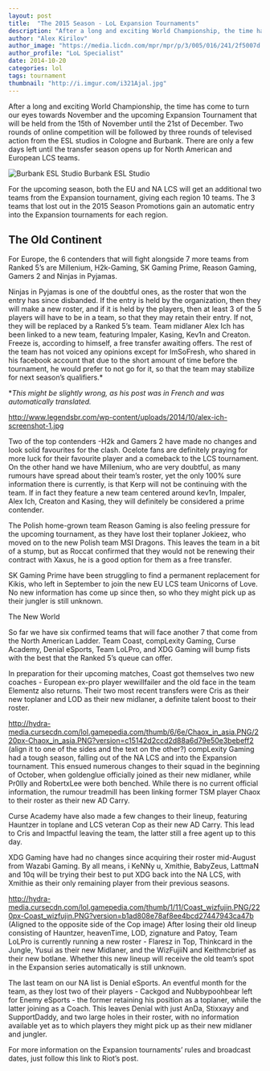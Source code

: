 ```yaml
---
layout: post
title:  "The 2015 Season - LoL Expansion Tournaments"
description: "After a long and exciting World Championship, the time has come to turn our eyes towards November and the upcoming Expansion Tournament that will be held from the 15th of November until the 21st of December."
author: "Alex Kirilov"
author_image: "https://media.licdn.com/mpr/mpr/p/3/005/016/241/2f5007d.jpg"
author_profile: "LoL Specialist"
date: 2014-10-20
categories: lol
tags: tournament
thumbnail: "http://i.imgur.com/i321Ajal.jpg"
---
```


After a long and exciting World Championship, the time has come to turn our eyes towards November and the upcoming Expansion Tournament that will be held from the 15th of November until the 21st of December. Two rounds of online competition will be followed by three rounds of televised action from the ESL studios in Cologne and Burbank. There are only a few days left until the transfer season opens up for North American and European LCS teams. 

![Burbank ESL Studio](http://i.imgur.com/i321Ajal.jpg)
Burbank ESL Studio

For the upcoming season, both the EU and NA LCS will get an additional two teams from the Expansion tournament, giving each region 10 teams. The 3 teams that lost out in the 2015 Season Promotions gain an automatic entry into the Expansion tournaments for each region.

## The Old Continent

For Europe, the 6 contenders that will fight alongside 7 more teams from Ranked 5’s are Millenium, H2k-Gaming, SK Gaming Prime, Reason Gaming, Gamers 2 and Ninjas in Pyjamas.

Ninjas in Pyjamas is one of the doubtful ones, as the roster that won the entry has since disbanded. If the entry is held by the organization, then they will make a new roster, and if it is held by the players, then at least 3 of the 5 players will have to be in a team, so that they may retain their entry. If not, they will be replaced by a Ranked 5’s team. Team midlaner Alex Ich has been linked to a new team, featuring Impaler, Kasing, Kev1n and Creaton. Freeze is, according to himself, a free transfer awaiting offers. The rest of the team has not voiced any opinions except for ImSoFresh, who shared in his facebook account that due to the short amount of time before the tournament, he would prefer to not go for it, so that the team may stabilize for next season’s qualifiers.*

**This might be slightly wrong, as his post was in French and was automatically translated.*

http://www.legendsbr.com/wp-content/uploads/2014/10/alex-ich-screenshot-1.jpg

Two of the top contenders -H2k and Gamers 2 have made no changes and look solid favourites for the clash. Ocelote fans are definitely praying for more luck for their favourite player and a comeback to the LCS tournament. On the other hand we have Millenium, who are very doubtful, as many rumours have spread about their team’s roster, yet the only 100% sure information there is currently, is that Kerp will not be continuing with the team. If in fact they feature a new team centered around kev1n, Impaler, Alex Ich, Creaton and Kasing, they will definitely be considered a prime contender.

The Polish home-grown team Reason Gaming is also feeling pressure for the upcoming tournament, as they have lost their toplaner Jokieez, who moved on to the new Polish team MSI Dragons. This leaves the team in a bit of a stump, but as Roccat confirmed that they would not be renewing their contract with Xaxus, he is a good option for them as a free transfer. 

SK Gaming Prime have been struggling to find a permanent replacement for Kikis, who left in September to join the new EU LCS team Unicorns of Love. No new information has come up since then, so who they might pick up as their jungler is still unknown.


The New World

So far we have six confirmed teams that will face another 7 that come from the North American Ladder. Team Coast, compLexity Gaming, Curse Academy, Denial eSports, Team LoLPro, and XDG Gaming will bump fists with the best that the Ranked 5’s queue can offer.

In preparation for their upcoming matches, Coast got themselves two new coaches - European ex-pro player wewillfailer and the old face in the team Elementz also returns. Their two most recent transfers were Cris as their new toplaner and LOD as their new midlaner, a definite talent boost to their roster.

http://hydra-media.cursecdn.com/lol.gamepedia.com/thumb/6/6e/Chaox_in_asia.PNG/220px-Chaox_in_asia.PNG?version=c15142d2ccd2d88a6d79e50e3bebeff2 (align it to one of the sides and the text on the other?) compLexity Gaming had a tough season, falling out of the NA LCS and into the Expansion tournament. This ensued numerous changes to their squad in the beginning of October, when goldenglue officially joined as their new midlaner, while Pr0lly and RobertxLee were both benched. While there is no current official information, the rumour treadmill has been linking former TSM player Chaox to their roster as their new AD Carry.

Curse Academy have also made a few changes to their lineup, featuring Hauntzer in toplane and LCS veteran Cop as their new AD Carry. This lead to Cris and Impactful leaving the team, the latter still a free agent up to this day.

XDG Gaming have had no changes since acquiring their roster mid-August from Wazabi Gaming. By all means, i KeNNy u, Xmithie, BabyZeus, LattmaN and 10q will be trying their best to put XDG back into the NA LCS, with Xmithie as their only remaining player from their previous seasons.

http://hydra-media.cursecdn.com/lol.gamepedia.com/thumb/1/11/Coast_wizfujin.PNG/220px-Coast_wizfujin.PNG?version=b1ad808e78af8ee4bcd27447943ca47b (Aligned to the opposite side of the Cop image) After losing their old lineup consisting of Hauntzer, heavenTime, LOD, zignature and Patoy, Team LoLPro is currently running a new roster - Flaresz in Top, Thinkcard in the Jungle, Yusui as their new Midlaner, and the WizFujiiN and Keithmcbrief as their new botlane. Whether this new lineup will receive the old team’s spot in the Expansion series automatically is still unknown.

The last team on our NA list is Denial eSports. An eventful month for the team, as they lost two of their players - Cackgod and Nubbypoohbear left for Enemy eSports - the former retaining his position as a toplaner, while the latter joining as a Coach. This leaves Denial with just AnDa, Stixxayy and SupportDaddy, and two large holes in their roster, with no information available yet as to which players they might pick up as their new midlaner and jungler.


For more information on the Expansion tournaments’ rules and broadcast dates, just follow this link to Riot’s post.